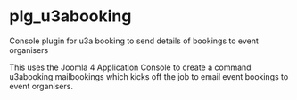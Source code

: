 # plg_u3abooking
Console plugin for u3a booking to send details of bookings to event organisers

This uses the Joomla 4 Application Console to create a command u3abooking:mailbookings which kicks off the job to email event bookings to event organisers.
